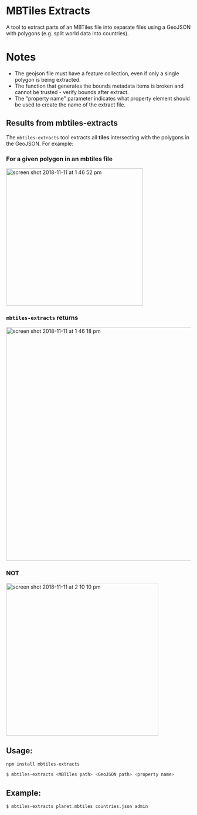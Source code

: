 # MBTiles Extracts

A tool to extract parts of an MBTiles file into separate files using a GeoJSON with polygons (e.g. split world data into countries). 

# Notes

* The geojson file must have a feature collection, even if only a single polygon is being extracted.
* The function that generates the bounds metadata items is broken and cannot be trusted - verify bounds after extract.
* The "property name" parameter indicates what property element should be used to create the name of the extract file.

## Results from mbtiles-extracts
The `mbtiles-extracts` tool extracts all **tiles** intersecting with the polygons in the GeoJSON. For example:

### For a given polygon in an mbtiles file
<img width="373" alt="screen shot 2018-11-11 at 1 46 52 pm" src="https://user-images.githubusercontent.com/3166852/48310818-50150500-e5bb-11e8-8a16-2c080211eccf.png">

### `mbtiles-extracts` returns
<img width="636" alt="screen shot 2018-11-11 at 1 46 18 pm" src="https://user-images.githubusercontent.com/3166852/48310817-50150500-e5bb-11e8-93f0-fa4db5d0f32f.png">

### NOT
<img width="415" alt="screen shot 2018-11-11 at 2 10 10 pm" src="https://user-images.githubusercontent.com/3166852/48310834-a7b37080-e5bb-11e8-9ecb-a8204febafd5.png">

## Usage:

```
npm install mbtiles-extracts
```

```bash
$ mbtiles-extracts <MBTiles path> <GeoJSON path> <property name>
```

## Example:

```bash
$ mbtiles-extracts planet.mbtiles countries.json admin
```
